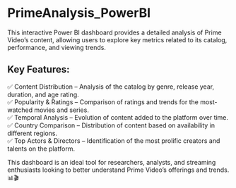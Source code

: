 # PrimeAnalysis_PowerBI
This interactive Power BI dashboard provides a detailed analysis of Prime Video’s content, allowing users to explore key metrics related to its catalog, performance, and viewing trends.

## Key Features:
✅ Content Distribution – Analysis of the catalog by genre, release year, duration, and age rating.  
✅ Popularity & Ratings – Comparison of ratings and trends for the most-watched movies and series.  
✅ Temporal Analysis – Evolution of content added to the platform over time.  
✅ Country Comparison – Distribution of content based on availability in different regions.  
✅ Top Actors & Directors – Identification of the most prolific creators and talents on the platform.  



This dashboard is an ideal tool for researchers, analysts, and streaming enthusiasts looking to better understand Prime Video’s offerings and trends. 📊🎬
